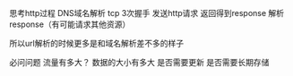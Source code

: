 思考http过程
DNS域名解析
tcp 3次握手
发送http请求
返回得到response
解析response（有可能请求其他资源）

所以url解析的时候更多是和域名解析差不多的样子

必问问题
流量有多大？
数据的大小有多大
是否需要更新
是否需要长期存储
